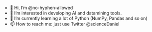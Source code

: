 - 👋 Hi, I’m @no-hyphen-allowed
- 👀 I’m interested in developing AI and datamining tools.
- 🌱 I’m currently learning a lot of Python (NumPy, Pandas and so on)
- 📫 How to reach me: just use Twitter @scienceDaniel

<!---
no-hyphen-allowed/no-hyphen-allowed is a ✨ special ✨ repository because its `README.md` (this file) appears on your GitHub profile.
You can click the Preview link to take a look at your changes.
--->

